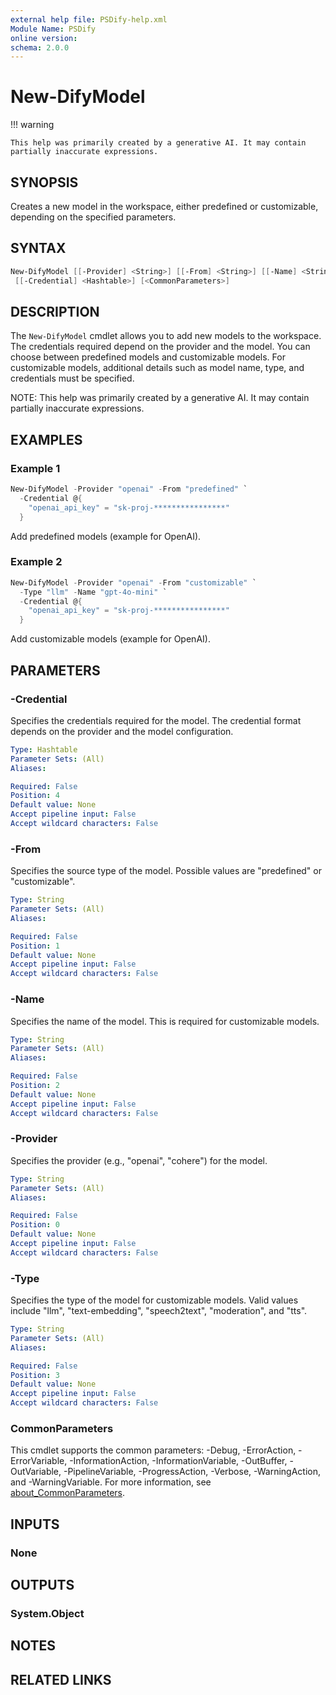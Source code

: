 ```yaml
---
external help file: PSDify-help.xml
Module Name: PSDify
online version:
schema: 2.0.0
---
```


# New-DifyModel

!!! warning

    This help was primarily created by a generative AI. It may contain partially inaccurate expressions.

## SYNOPSIS

Creates a new model in the workspace, either predefined or customizable, depending on the specified parameters.

## SYNTAX

```powershell
New-DifyModel [[-Provider] <String>] [[-From] <String>] [[-Name] <String>] [[-Type] <String>]
 [[-Credential] <Hashtable>] [<CommonParameters>]
```

## DESCRIPTION

The `New-DifyModel` cmdlet allows you to add new models to the workspace. The credentials required depend on the provider and the model. You can choose between predefined models and customizable models. For customizable models, additional details such as model name, type, and credentials must be specified.

NOTE: This help was primarily created by a generative AI. It may contain partially inaccurate expressions.

## EXAMPLES

### Example 1

```powershell
New-DifyModel -Provider "openai" -From "predefined" `
  -Credential @{
    "openai_api_key" = "sk-proj-****************"
  }
```

Add predefined models (example for OpenAI).

### Example 2

```powershell
New-DifyModel -Provider "openai" -From "customizable" `
  -Type "llm" -Name "gpt-4o-mini" `
  -Credential @{
    "openai_api_key" = "sk-proj-****************"
  }
```

Add customizable models (example for OpenAI).

## PARAMETERS

### -Credential

Specifies the credentials required for the model. The credential format depends on the provider and the model configuration.

```yaml
Type: Hashtable
Parameter Sets: (All)
Aliases:

Required: False
Position: 4
Default value: None
Accept pipeline input: False
Accept wildcard characters: False
```

### -From

Specifies the source type of the model. Possible values are "predefined" or "customizable".

```yaml
Type: String
Parameter Sets: (All)
Aliases:

Required: False
Position: 1
Default value: None
Accept pipeline input: False
Accept wildcard characters: False
```

### -Name

Specifies the name of the model. This is required for customizable models.

```yaml
Type: String
Parameter Sets: (All)
Aliases:

Required: False
Position: 2
Default value: None
Accept pipeline input: False
Accept wildcard characters: False
```

### -Provider

Specifies the provider (e.g., "openai", "cohere") for the model.

```yaml
Type: String
Parameter Sets: (All)
Aliases:

Required: False
Position: 0
Default value: None
Accept pipeline input: False
Accept wildcard characters: False
```

### -Type

Specifies the type of the model for customizable models. Valid values include "llm", "text-embedding", "speech2text", "moderation", and "tts".

```yaml
Type: String
Parameter Sets: (All)
Aliases:

Required: False
Position: 3
Default value: None
Accept pipeline input: False
Accept wildcard characters: False
```

### CommonParameters

This cmdlet supports the common parameters: -Debug, -ErrorAction, -ErrorVariable, -InformationAction, -InformationVariable, -OutBuffer, -OutVariable, -PipelineVariable, -ProgressAction, -Verbose, -WarningAction, and -WarningVariable. For more information, see [about_CommonParameters](http://go.microsoft.com/fwlink/?LinkID=113216).

## INPUTS

### None

## OUTPUTS

### System.Object

## NOTES

## RELATED LINKS
